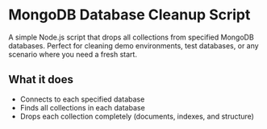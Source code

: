 # MongoDB Database Cleanup Script

A simple Node.js script that drops all collections from specified MongoDB databases. Perfect for cleaning demo environments, test databases, or any scenario where you need a fresh start.

## What it does

- Connects to each specified database
- Finds all collections in each database
- Drops each collection completely (documents, indexes, and structure)

